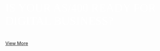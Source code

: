 <p style="font-size: 36px; color: white !important; font-family: Raleway !important; margin: 0 0 10px 0; padding: 0 !important; font-weight:500 !important; font-style: normal !important;" class="headline-text">IS YOUR AS/400 READY FOR DIGITAL BUSINESS?</p>
 

[View More]({{#makeLink}}./landing.html?product_path=./products/api400.md&menu_path=.menus/en{{/makeLink}})